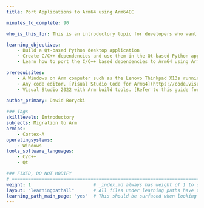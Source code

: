 ```yaml
---
title: Port Applications to Arm64 using Arm64EC

minutes_to_complete: 90

who_is_this_for: This is an introductory topic for developers who want to learn how to port their applications to Arm64 using Arm64EC. 

learning_objectives:
    - Build a Qt-based Python desktop application
    - Create C/C++ dependencies and use them in the Qt-based Python app
    - Learn how to port the C/C++ based dependencies to Arm64 using Arm64EC

prerequisites:
    - A Windows on Arm computer such as the Lenovo Thinkpad X13s running Windows 11 or a Windows on Arm [virtual machine](/learning-paths/cross-platform/woa_azure/).
    - Any code editor. [Visual Studio Code for Arm64](https://code.visualstudio.com/docs/?dv=win32arm64user) is suitable.
    - Visual Studio 2022 with Arm build tools. [Refer to this guide for the installation steps](https://developer.arm.com/documentation/102528/0100/Install-Visual-Studio).
    
author_primary: Dawid Borycki

### Tags
skilllevels: Introductory
subjects: Migration to Arm
armips:
    - Cortex-A
operatingsystems:
    - Windows
tools_software_languages:
    - C/C++
    - Qt    

### FIXED, DO NOT MODIFY
# ================================================================================
weight: 1                       # _index.md always has weight of 1 to order correctly
layout: "learningpathall"       # All files under learning paths have this same wrapper
learning_path_main_page: "yes"  # This should be surfaced when looking for related content. Only set for _index.md of learning path content.
---
```

